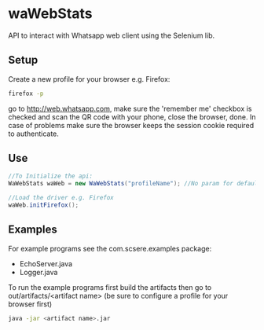 # waWebStats

API to interact with Whatsapp web client using the Selenium lib.

## Setup

Create a new profile for your browser e.g. Firefox:
```sh
firefox -p
```

go to http://web.whatsapp.com, make sure the 'remember me' checkbox is checked and scan the QR code with your phone, close the browser, done.
In case of problems make sure the browser keeps the session cookie required to authenticate.

## Use

```java
//To Initialize the api:
WaWebStats waWeb = new WaWebStats("profileName"); //No param for default "SELENIUM"

//Load the driver e.g. Firefox
waWeb.initFirefox();
```

## Examples
For example programs see the com.scsere.examples package:

+ EchoServer.java
+ Logger.java

To run the example programs first build the artifacts then go to out/artifacts/\<artifact name\> (be sure to configure a profile for your browser first)
```bash
java -jar <artifact name>.jar
```